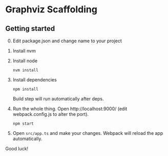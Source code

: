 # Graphviz Scaffolding

## Getting started

0. Edit package.json and 
   change name to your project

1. Install nvm

2. Install node
   ```shell
   nvm install
   ``` 

3. Install dependencies

   ```shell
   npm install
   ```
   Build step will run automatically after deps.

4. Run the whole thing. 
   Open http://localhost:9000/ (edit webpack.config.js to alter the port).

   ```shell
   npm start
   ```

5. Open `src/app.ts` and make your changes. 
   Webpack will reload the app automatically.

Good luck!
